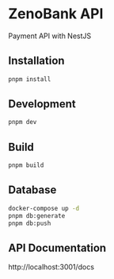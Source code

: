 # ZenoBank API

Payment API with NestJS

## Installation

```bash
pnpm install
```

## Development

```bash
pnpm dev
```

## Build

```bash
pnpm build
```

## Database

```bash
docker-compose up -d
pnpm db:generate
pnpm db:push
```

## API Documentation

http://localhost:3001/docs
